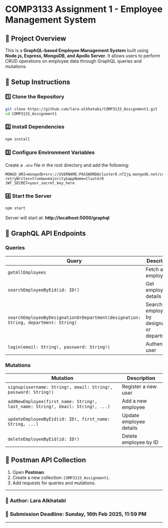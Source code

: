 # COMP3133 Assignment 1 - Employee Management System

## 📌 Project Overview
This is a **GraphQL-based Employee Management System** built using **Node.js, Express, MongoDB, and Apollo Server**. It allows users to perform CRUD operations on employee data through GraphQL queries and mutations.

## 🚀 Setup Instructions
### 1️⃣ Clone the Repository
```sh
git clone https://github.com/lara-alkhatabi/COMP3133_Assignment1.git
cd COMP3133_Assignment1
```

### 2️⃣ Install Dependencies
```sh
npm install
```

### 3️⃣ Configure Environment Variables
Create a `.env` file in the root directory and add the following:
```env
MONGO_URI=mongodb+srv://USERNAME:PASSWORD@cluster0.n72jq.mongodb.net/comp3133_101461068_assignment1?retryWrites=true&w=majority&appName=Cluster0
JWT_SECRET=your_secret_key_here
```

### 4️⃣ Start the Server
```sh
npm start
```

Server will start at: **http://localhost:5000/graphql**

## 📌 GraphQL API Endpoints
### Queries
| Query | Description |
|--------|-------------|
| `getAllEmployees` | Fetch all employees |
| `searchEmployeeByEid(id: ID!)` | Get employee details by ID |
| `searchEmployeeByDesignationOrDepartment(designation: String, department: String)` | Search employees by designation or department |
| `login(email: String!, password: String!)` | Authenticate user |

### Mutations
| Mutation | Description |
|-------------|----------------|
| `signup(username: String!, email: String!, password: String!)` | Register a new user |
| `addNewEmployee(first_name: String!, last_name: String!, email: String!, ...)` | Add a new employee |
| `updateEmployeeByEid(id: ID!, first_name: String, ...)` | Update employee details |
| `deleteEmployeeByEid(id: ID!)` | Delete employee by ID |

## 📝 Postman API Collection
1. Open **Postman**.
2. Create a new collection: `COMP3133_Assignment1`.
3. Add requests for queries and mutations.

---
### 📌 **Author**: Lara Alkhatabi
### 📆 **Submission Deadline**: Sunday, 16th Feb 2025, 11:59 PM
---